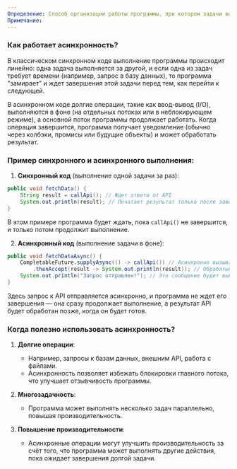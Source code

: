 ```yaml
---
Определение: Способ организации работы программы, при котором задачи выполняются параллельно или независимо друг от друга, не блокируя основной поток выполнения. Это позволяет программе продолжать выполнять другие задачи, не дожидаясь завершения долгих операций (например, сетевых запросов, чтения файлов или работы с базой данных).
Примечание:
---
```

### Как работает асинхронность?

В классическом синхронном коде выполнение программы происходит линейно: одна задача выполняется за другой, и если одна из задач требует времени (например, запрос в базу данных), то программа "замирает" и ждет завершения этой задачи перед тем, как перейти к следующей.

В асинхронном коде долгие операции, такие как ввод-вывод (I/O), выполняются в фоне (на отдельных потоках или в неблокирующем режиме), а основной поток программы продолжает работать. Когда операция завершится, программа получает уведомление (обычно через колбэки, промисы или будущие объекты) и может обработать результат.

### Пример синхронного и асинхронного выполнения:

1. **Синхронный код** (выполнение одной задачи за раз):

```java
public void fetchData() {
    String result = callApi(); // Ждет ответа от API
    System.out.println(result); // Печатает результат только после завершения API-запроса
}
```

В этом примере программа будет ждать, пока `callApi()` не завершится, и только потом продолжит выполнение.

2. **Асинхронный код** (выполнение задачи в фоне):

```java
public void fetchDataAsync() {
    CompletableFuture.supplyAsync(() -> callApi()) // Асинхронно вызывает API
        .thenAccept(result -> System.out.println(result)); // Обрабатывает результат после завершения
    System.out.println("Запрос отправлен!"); // Это сообщение будет выведено до завершения API-запроса
}
```

Здесь запрос к API отправляется асинхронно, и программа не ждет его завершения — она сразу продолжает выполнение, а результат API будет обработан позже, когда он будет готов.

### Когда полезно использовать асинхронность?

1. **Долгие операции**:
    
    - Например, запросы к базам данных, внешним API, работа с файлами.
    - Асинхронность позволяет избежать блокировки главного потока, что улучшает отзывчивость программы.
2. **Многозадачность**:
    
    - Программа может выполнять несколько задач параллельно, повышая производительность.
3. **Повышение производительности**:
    
    - Асинхронные операции могут улучшить производительность за счёт того, что программа может выполнять другие действия, пока ожидает завершения долгой задачи.

